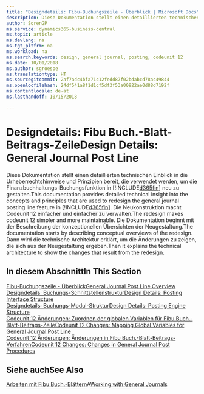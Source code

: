 ```yaml
---
title: "Designdetails: Fibu-Buchungszeile - Überblick | Microsoft Docs"
description: Diese Dokumentation stellt einen detaillierten technischen Einblick in die Urheberrechtshinweise und Prinzipien bereit, die verwendet werden, um die Finanzbuchhaltungs-Buchungsfunktion in Business Central neu zu gestalten.
author: SorenGP
ms.service: dynamics365-business-central
ms.topic: article
ms.devlang: na
ms.tgt_pltfrm: na
ms.workload: na
ms.search.keywords: design, general journal, posting, codeunit 12
ms.date: 10/01/2018
ms.author: sgroespe
ms.translationtype: HT
ms.sourcegitcommit: 2af7adc4bfa71c12fedd87f02bdabcd78ac49844
ms.openlocfilehash: 24df541a8f1d1cf5df3f53a00922ae0d88d7192f
ms.contentlocale: de-at
ms.lasthandoff: 10/15/2018

---
```

# <a name="design-details-general-journal-post-line"></a><span data-ttu-id="983af-103">Designdetails: Fibu Buch.-Blatt-Beitrags-Zeile</span><span class="sxs-lookup"><span data-stu-id="983af-103">Design Details: General Journal Post Line</span></span>
<span data-ttu-id="983af-104">Diese Dokumentation stellt einen detaillierten technischen Einblick in die Urheberrechtshinweise und Prinzipien bereit, die verwendet werden, um die Finanzbuchhaltungs-Buchungsfunktion in [!INCLUDE[d365fin](includes/d365fin_md.md)] neu zu gestalten.</span><span class="sxs-lookup"><span data-stu-id="983af-104">This documentation provides detailed technical insight into the concepts and principles that are used to redesign the general journal posting line feature in [!INCLUDE[d365fin](includes/d365fin_md.md)].</span></span> <span data-ttu-id="983af-105">Die Neukonstruktion macht Codeunit 12 einfacher und einfacher zu verwalten.</span><span class="sxs-lookup"><span data-stu-id="983af-105">The redesign makes codeunit 12 simpler and more maintainable.</span></span> <span data-ttu-id="983af-106">Die Dokumentation beginnt mit der Beschreibung der konzeptionellen Übersichten der Neugestaltung.</span><span class="sxs-lookup"><span data-stu-id="983af-106">The documentation starts by describing conceptual overviews of the redesign.</span></span> <span data-ttu-id="983af-107">Dann wird die technische Architektur erklärt, um die Änderungen zu zeigen, die sich aus der Neugestaltung ergeben.</span><span class="sxs-lookup"><span data-stu-id="983af-107">Then it explains the technical architecture to show the changes that result from the redesign.</span></span>  

## <a name="in-this-section"></a><span data-ttu-id="983af-108">In diesem Abschnitt</span><span class="sxs-lookup"><span data-stu-id="983af-108">In This Section</span></span>  
[<span data-ttu-id="983af-109">Fibu-Buchungszeile - Überblick</span><span class="sxs-lookup"><span data-stu-id="983af-109">General Journal Post Line Overview</span></span>](design-details-general-journal-post-line-overview.md)  
[<span data-ttu-id="983af-110">Designdetails: Buchungs-Schnittstellenstruktur</span><span class="sxs-lookup"><span data-stu-id="983af-110">Design Details: Posting Interface Structure</span></span>](design-details-posting-interface-structure.md)  
[<span data-ttu-id="983af-111">Designdetails: Buchungs-Modul-Struktur</span><span class="sxs-lookup"><span data-stu-id="983af-111">Design Details: Posting Engine Structure</span></span>](design-details-posting-engine-structure.md)  
[<span data-ttu-id="983af-112">Codeunit 12 Änderungen: Zuordnen der globalen Variablen für Fibu Buch.-Blatt-Beitrags-Zeile</span><span class="sxs-lookup"><span data-stu-id="983af-112">Codeunit 12 Changes: Mapping Global Variables for General Journal Post Line</span></span>](design-details-codeunit-12-changes-mapping-global-variables-for-general-journal-post-line.md)  
[<span data-ttu-id="983af-113">Codeunit 12 Änderungen: Änderungen in Fibu Buch.-Blatt-Beitrags-Verfahren</span><span class="sxs-lookup"><span data-stu-id="983af-113">Codeunit 12 Changes: Changes in General Journal Post Procedures</span></span>](design-details-codeunit-12-changes-changes-in-general-journal-post-procedures.md)  

## <a name="see-also"></a><span data-ttu-id="983af-114">Siehe auch</span><span class="sxs-lookup"><span data-stu-id="983af-114">See Also</span></span>  
<span data-ttu-id="983af-115">[Arbeiten mit Fibu Buch.-Blättern](ui-work-general-journals.md)A</span><span class="sxs-lookup"><span data-stu-id="983af-115">[Working with General Journals](ui-work-general-journals.md)</span></span>

